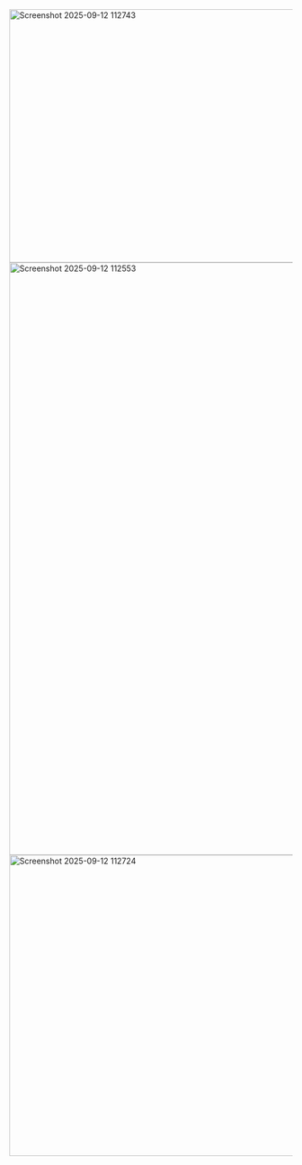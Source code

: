 <img width="548" height="450" alt="Screenshot 2025-09-12 112743" src="https://github.com/user-attachments/assets/4a21f93c-9626-4bbd-abe0-a3d66943d66f" />
<img width="1916" height="1053" alt="Screenshot 2025-09-12 112553" src="https://github.com/user-attachments/assets/ffdfa724-fa3d-4385-915a-bd7ff93a75b7" />
<img width="612" height="535" alt="Screenshot 2025-09-12 112724" src="https://github.com/user-attachments/assets/bd24973d-4443-477c-8096-a76bb6ff0401" />

